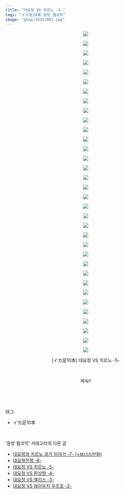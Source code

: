 ```yaml
---
title: "대요정 VS 치르노 -5-"
tags: "イカ足10本 동방_웹코믹"
image: "ghap/1831/001.jpg"
---
```

<div class="article">
<p style="text-align: center; clear: none; float: none;"><img src="{{ site.nasurl }}/ghap/1831/001.jpg"/></p>
<p style="text-align: center; clear: none; float: none;"><img src="{{ site.nasurl }}/ghap/1831/002.jpg"/></p>
<p style="text-align: center; clear: none; float: none;"><img src="{{ site.nasurl }}/ghap/1831/003.jpg"/></p>
<p style="text-align: center; clear: none; float: none;"><img src="{{ site.nasurl }}/ghap/1831/004.jpg"/></p>
<p style="text-align: center; clear: none; float: none;"><img src="{{ site.nasurl }}/ghap/1831/005.jpg"/></p>
<p style="text-align: center; clear: none; float: none;"><img src="{{ site.nasurl }}/ghap/1831/006.jpg"/></p>
<p style="text-align: center; clear: none; float: none;"><img src="{{ site.nasurl }}/ghap/1831/007.jpg"/></p>
<p style="text-align: center; clear: none; float: none;"><img src="{{ site.nasurl }}/ghap/1831/008.jpg"/></p>
<p style="text-align: center; clear: none; float: none;"><img src="{{ site.nasurl }}/ghap/1831/009.jpg"/></p>
<p style="text-align: center; clear: none; float: none;"><img src="{{ site.nasurl }}/ghap/1831/010.jpg"/></p>
<p style="text-align: center; clear: none; float: none;"><img src="{{ site.nasurl }}/ghap/1831/011.jpg"/></p>
<p style="text-align: center; clear: none; float: none;"><img src="{{ site.nasurl }}/ghap/1831/012.jpg"/></p>
<p style="text-align: center; clear: none; float: none;"><img src="{{ site.nasurl }}/ghap/1831/013.jpg"/></p>
<p style="text-align: center; clear: none; float: none;"><img src="{{ site.nasurl }}/ghap/1831/014.jpg"/></p>
<p style="text-align: center; clear: none; float: none;"><img src="{{ site.nasurl }}/ghap/1831/015.jpg"/></p>
<p style="text-align: center; clear: none; float: none;"><img src="{{ site.nasurl }}/ghap/1831/016.jpg"/></p>
<p style="text-align: center; clear: none; float: none;"><img src="{{ site.nasurl }}/ghap/1831/017.jpg"/></p>
<p style="text-align: center; clear: none; float: none;"><img src="{{ site.nasurl }}/ghap/1831/018.jpg"/></p>
<p style="text-align: center; clear: none; float: none;"><img src="{{ site.nasurl }}/ghap/1831/019.jpg"/></p>
<p style="text-align: center; clear: none; float: none;"><img src="{{ site.nasurl }}/ghap/1831/020.jpg"/></p>
<p style="text-align: center; clear: none; float: none;"><img src="{{ site.nasurl }}/ghap/1831/021.jpg"/></p>
<p style="text-align: center; clear: none; float: none;"><img src="{{ site.nasurl }}/ghap/1831/022.jpg"/></p>
<p style="text-align: center; clear: none; float: none;"><img src="{{ site.nasurl }}/ghap/1831/023.jpg"/></p>
<p style="text-align: center; clear: none; float: none;"><img src="{{ site.nasurl }}/ghap/1831/024.jpg"/></p>
<p style="text-align: center; clear: none; float: none;"><img src="{{ site.nasurl }}/ghap/1831/025.jpg"/></p>
<p style="text-align: center; clear: none; float: none;"><img src="{{ site.nasurl }}/ghap/1831/026.jpg"/></p>
<p style="text-align: center; clear: none; float: none;"><img src="{{ site.nasurl }}/ghap/1831/027.jpg"/></p>
<p style="text-align: center; clear: none; float: none;"><img src="{{ site.nasurl }}/ghap/1831/028.jpg"/></p>
<p style="text-align: center; clear: none; float: none;"><img src="{{ site.nasurl }}/ghap/1831/029.jpg"/></p>
<p style="text-align: center; clear: none; float: none;"><img src="{{ site.nasurl }}/ghap/1831/030.jpg"/></p>
<p style="text-align: center; clear: none; float: none;"><img src="{{ site.nasurl }}/ghap/1831/031.jpg"/></p>
<p style="text-align: center; clear: none; float: none;"><img src="{{ site.nasurl }}/ghap/1831/032.jpg"/></p>
<p style="text-align: center; clear: none; float: none;"><img src="{{ site.nasurl }}/ghap/1831/033.jpg"/></p>
<p style="text-align: center; clear: none; float: none;"><img src="{{ site.nasurl }}/ghap/1831/034.jpg"/></p>
<p style="text-align: center; clear: none; float: none;">[イカ足10本] 대요정 VS 치르노 -5-</p>
<p style="text-align: center; clear: none; float: none;"><br/></p>
<p style="text-align: center; clear: none; float: none;">계속!!</p>
<p><br/></p>
</div><br/>
<div class="tagTrail">
<p>태그: </p>
<ul>
<li>イカ足10本</li>
</ul>
</div><br/>
<div class="another">
<p>'동방 웹코믹' 카테고리의 다른 글</p>
<ul>
<li><a href="/2016-08-25-ghap_1833">대요정과 치르노 과거 이야기 -7- (+보너스만화)</a></li>
<li><a href="/2016-08-25-ghap_1832">대요정전쟁 -6-</a></li>
<li><a href="/2016-08-25-ghap_1831">대요정 VS 치르노 -5-</a></li>
<li><a href="/2016-08-25-ghap_1830">대요정 VS 환상향 -4-</a></li>
<li><a href="/2016-08-25-ghap_1829">대요정 VS 앨리스 -3-</a></li>
<li><a href="/2016-08-25-ghap_1828">대요정 VS 레이우지 우츠호 -2-</a></li>
</ul>
</div><br/>
<div class="cb_module cb_fluid">
<div class="cb_wrt cb_profile">
</div><!-- commentList close -->
</div><br/>
